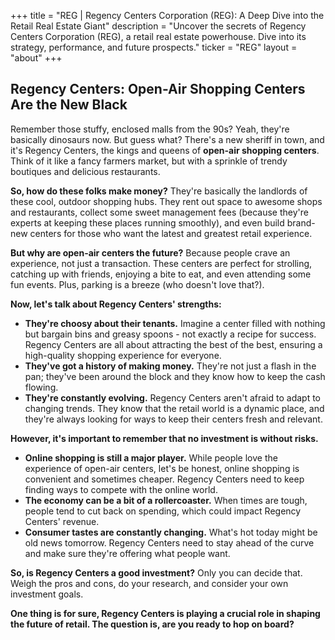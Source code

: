 +++
title = "REG |  Regency Centers Corporation (REG): A Deep Dive into the Retail Real Estate Giant"
description = "Uncover the secrets of Regency Centers Corporation (REG), a retail real estate powerhouse. Dive into its strategy, performance, and future prospects."
ticker = "REG"
layout = "about"
+++

        


## Regency Centers: Open-Air Shopping Centers Are the New Black

Remember those stuffy, enclosed malls from the 90s? Yeah, they're basically dinosaurs now.  But guess what? There's a new sheriff in town, and it's Regency Centers, the kings and queens of **open-air shopping centers**. Think of it like a fancy farmers market, but with a sprinkle of trendy boutiques and delicious restaurants. 

**So, how do these folks make money?** They're basically the landlords of these cool, outdoor shopping hubs.  They rent out space to awesome shops and restaurants, collect some sweet management fees (because they're experts at keeping these places running smoothly), and even build brand-new centers for those who want the latest and greatest retail experience. 

**But why are open-air centers the future?**  Because people crave an experience, not just a transaction.  These centers are perfect for strolling, catching up with friends, enjoying a bite to eat, and even attending some fun events.  Plus, parking is a breeze (who doesn't love that?).

**Now, let's talk about Regency Centers' strengths:**

* **They're choosy about their tenants.**  Imagine a center filled with nothing but bargain bins and greasy spoons - not exactly a recipe for success. Regency Centers are all about attracting the best of the best, ensuring a high-quality shopping experience for everyone.
* **They've got a history of making money.**  They're not just a flash in the pan; they've been around the block and they know how to keep the cash flowing.  
* **They're constantly evolving.**  Regency Centers aren't afraid to adapt to changing trends.  They know that the retail world is a dynamic place, and they're always looking for ways to keep their centers fresh and relevant. 

**However, it's important to remember that no investment is without risks.**

* **Online shopping is still a major player.**  While people love the experience of open-air centers, let's be honest, online shopping is convenient and sometimes cheaper.  Regency Centers need to keep finding ways to compete with the online world.
* **The economy can be a bit of a rollercoaster.**  When times are tough, people tend to cut back on spending, which could impact Regency Centers' revenue.
* **Consumer tastes are constantly changing.**  What's hot today might be old news tomorrow.  Regency Centers need to stay ahead of the curve and make sure they're offering what people want.

**So, is Regency Centers a good investment?**  Only you can decide that.  Weigh the pros and cons, do your research, and consider your own investment goals. 

**One thing is for sure, Regency Centers is playing a crucial role in shaping the future of retail.  The question is, are you ready to hop on board?** 

        